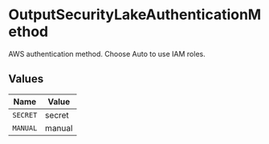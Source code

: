# OutputSecurityLakeAuthenticationMethod

AWS authentication method. Choose Auto to use IAM roles.


## Values

| Name     | Value    |
| -------- | -------- |
| `SECRET` | secret   |
| `MANUAL` | manual   |